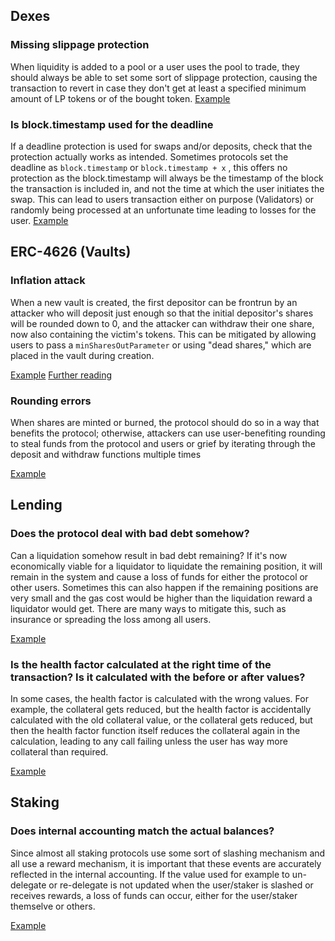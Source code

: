 ## Dexes

### Missing slippage protection
When liquidity is added to a pool or a user uses the pool to trade, they should always be able to set some sort of slippage protection, causing the transaction to revert in case they don't get at least a specified minimum amount of LP tokens or of the bought token.
[Example](https://solodit.cyfrin.io/issues/m-15-addliquidity-and-decreaseliquidity-missing-slippage-protection-code4rena-particle-protocol-particle-protocol-git)

### Is block.timestamp used for the deadline
If a deadline protection is used for swaps and/or deposits, check that the protection actually works as intended. Sometimes protocols set the deadline as `block.timestamp` or `block.timestamp + x` , this offers no protection as the block.timestamp will always be the timestamp of the block the transaction is included in, and not the time at which the user initiates the swap. This can lead to users transaction either on purpose (Validators) or randomly being processed at an unfortunate time leading to losses for the user. 
[Example](https://solodit.cyfrin.io/issues/m-02-blocktimestamp-use-in-dex-swap-deadlines-may-cause-poor-trading-pashov-audit-group-none-hyperhyper_2025-03-30-markdown)
## ERC-4626 (Vaults)

### Inflation attack
When a new vault is created, the first depositor can be frontrun by an attacker who will deposit just enough so that the initial depositor's shares will be rounded down to 0, and the attacker can withdraw their one share, now also containing the victim's tokens. This can be mitigated by allowing users to pass a `minSharesOutParameter` or using "dead shares," which are placed in the vault during creation.

[Example](https://solodit.cyfrin.io/?b=false&f=&ff=&i=HIGH&l=&maxf=&minf=&p=1&pc=&pn=&qs=1&r=true&rf=alltime&rs=1&s=inflation+attack&sd=Desc&sf=Recency&t=&u=&ur=true)
[Further reading](https://blog.openzeppelin.com/a-novel-defense-against-erc4626-inflation-attacks)

### Rounding errors
When shares are minted or burned, the protocol should do so in a way that benefits the protocol; otherwise, attackers can use user-benefiting rounding to steal funds from the protocol and users or grief by iterating through the deposit and withdraw functions multiple times

[Example](https://solodit.cyfrin.io/?b=false&f=&ff=&i=HIGH&l=&maxf=&minf=&p=1&pc=&pn=&qs=1&r=true&rf=alltime&rs=1&s=rounding+vault&sd=Desc&sf=Recency&t=&u=&ur=true)


## Lending

### Does the protocol deal with bad debt somehow?
Can a liquidation somehow result in bad debt remaining? If it's now economically viable for a liquidator to liquidate the remaining position, it will remain in the system and cause a loss of funds for either the protocol or other users. Sometimes this can also happen if the remaining positions are very small and the gas cost would be higher than the liquidation reward a liquidator would get. There are many ways to mitigate this, such as insurance or spreading the loss among all users.

[Example](https://solodit.cyfrin.io/issues/m-32-malicious-liquidator-can-intentionally-leave-dust-amount-of-collateral-and-wont-trigger-bad-debt-handling-sherlock-peapods-git)


### Is the health factor calculated at the right time of the transaction? Is it calculated with the before or after values?
In some cases, the health factor is calculated with the wrong values. For example, the collateral gets reduced, but the health factor is accidentally calculated with the old collateral value, or the collateral gets reduced, but then the health factor function itself reduces the collateral again in the calculation, leading to any call failing unless the user has way more collateral than required.

[Example](https://code4rena.com/audits/2025-03-starknet-perpetual/submissions/S-591)

## Staking

### Does internal accounting match the actual balances?
Since almost all staking protocols use some sort of slashing mechanism and all use a reward mechanism, it is important that these events are accurately reflected in the internal accounting. If the value used for example to un-delegate or re-delegate is not updated when the user/staker is slashed or receives rewards, a loss of funds can occur, either for the user/staker themselve or others. 

[Example](https://code4rena.com/audits/2025-04-cabal-liquid-staking-token/submissions/F-185)